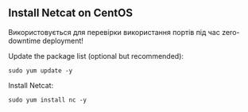 ## Install Netcat on CentOS
Використовується для перевірки використання портів під час zero-downtime deployment!

Update the package list (optional but recommended):

```
sudo yum update -y
```

Install Netcat:
```
sudo yum install nc -y
```

